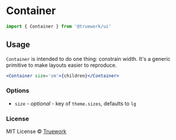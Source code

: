 # Container

```js
import { Container } from '@truework/ui'
```

## Usage

`Container` is intended to do one thing: constrain width. It's a generic
primitive to make layouts easier to reproduce.

```jsx
<Container size='sm'>{children}</Container>
```

### Options

- `size` - _optional_ - key of `theme.sizes`, defaults to `lg`

### License

MIT License © [Truework](https://truework.com)
